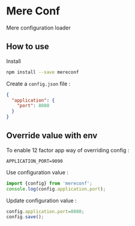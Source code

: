 # Mere Conf

Mere configuration loader

## How to use

Install

```bash
npm install --save mereconf
```

Create a `config.json` file :

```json
{
  "application": {
    "port": 8080
  }
}
```


## Override value with env

To enable 12 factor app way of overriding config :

```dotenv
APPLICATION_PORT=9090
```

Use configuration value :

```javascript
import {config} from 'mereconf';
console.log(config.application.port);
```

Update configuration value :

```javascript
config.application.port=8080;
config.save();
```

